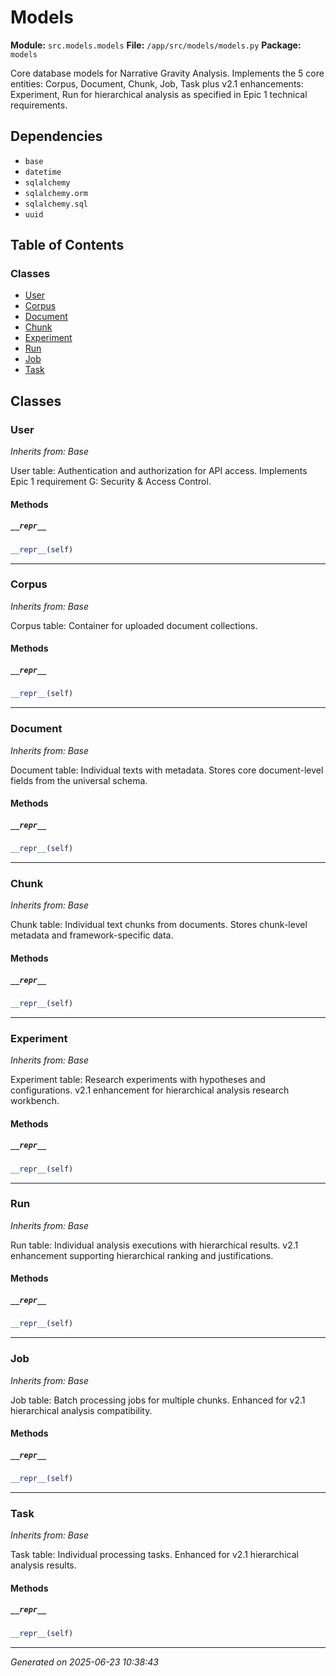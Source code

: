 # Models

**Module:** `src.models.models`
**File:** `/app/src/models/models.py`
**Package:** `models`

Core database models for Narrative Gravity Analysis.
Implements the 5 core entities: Corpus, Document, Chunk, Job, Task
plus v2.1 enhancements: Experiment, Run for hierarchical analysis
as specified in Epic 1 technical requirements.

## Dependencies

- `base`
- `datetime`
- `sqlalchemy`
- `sqlalchemy.orm`
- `sqlalchemy.sql`
- `uuid`

## Table of Contents

### Classes
- [User](#user)
- [Corpus](#corpus)
- [Document](#document)
- [Chunk](#chunk)
- [Experiment](#experiment)
- [Run](#run)
- [Job](#job)
- [Task](#task)

## Classes

### User
*Inherits from: Base*

User table: Authentication and authorization for API access.
Implements Epic 1 requirement G: Security & Access Control.

#### Methods

##### `__repr__`
```python
__repr__(self)
```

---

### Corpus
*Inherits from: Base*

Corpus table: Container for uploaded document collections.

#### Methods

##### `__repr__`
```python
__repr__(self)
```

---

### Document
*Inherits from: Base*

Document table: Individual texts with metadata.
Stores core document-level fields from the universal schema.

#### Methods

##### `__repr__`
```python
__repr__(self)
```

---

### Chunk
*Inherits from: Base*

Chunk table: Individual text chunks from documents.
Stores chunk-level metadata and framework-specific data.

#### Methods

##### `__repr__`
```python
__repr__(self)
```

---

### Experiment
*Inherits from: Base*

Experiment table: Research experiments with hypotheses and configurations.
v2.1 enhancement for hierarchical analysis research workbench.

#### Methods

##### `__repr__`
```python
__repr__(self)
```

---

### Run
*Inherits from: Base*

Run table: Individual analysis executions with hierarchical results.
v2.1 enhancement supporting hierarchical ranking and justifications.

#### Methods

##### `__repr__`
```python
__repr__(self)
```

---

### Job
*Inherits from: Base*

Job table: Batch processing jobs for multiple chunks.
Enhanced for v2.1 hierarchical analysis compatibility.

#### Methods

##### `__repr__`
```python
__repr__(self)
```

---

### Task
*Inherits from: Base*

Task table: Individual processing tasks.
Enhanced for v2.1 hierarchical analysis results.

#### Methods

##### `__repr__`
```python
__repr__(self)
```

---

*Generated on 2025-06-23 10:38:43*